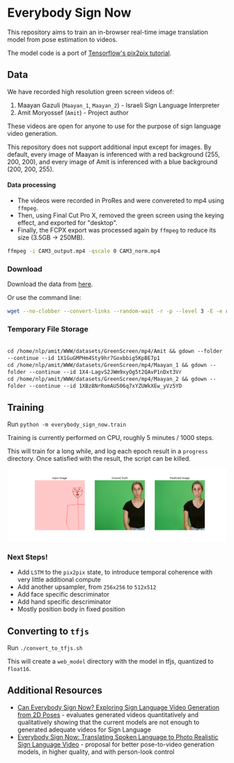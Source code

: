 # Everybody Sign Now

This repository aims to train an in-browser real-time image translation model from pose estimation to videos.

The model code is a port of [Tensorflow's pix2pix tutorial](https://www.tensorflow.org/tutorials/generative/pix2pix).

## Data

We have recorded high resolution green screen videos of:
1. Maayan Gazuli (`Maayan_1`, `Maayan_2`) - Israeli Sign Language Interpreter
2. Amit Moryossef (`Amit`) - Project author

These videos are open for anyone to use for the purpose of sign language video generation.

This repository does not support additional input except for images.
By default, every image of Maayan is inferenced with a red background (255, 200, 200), 
and every image of Amit is inferenced with a blue background (200, 200, 255).

#### Data processing

- The videos were recorded in ProRes and were convereted to mp4 using `ffmpeg`.
- Then, using Final Cut Pro X, removed the green screen using the keying effect, and exported for "desktop".
- Finally, the FCPX export was processed again by `ffmpeg` to reduce its size (3.5GB -> 250MB).
```bash
ffmpeg -i CAM3_output.mp4 -qscale 0 CAM3_norm.mp4
```

### Download

Download the data from [here](https://nlp.biu.ac.il/~amit/datasets/GreenScreen/).

Or use the command line:
```bash
wget --no-clobber --convert-links --random-wait -r -p --level 3 -E -e robots=off --adjust-extension -U mozilla "https://nlp.biu.ac.il/~amit/datasets/GreenScreen/"
```

### Temporary File Storage

```

cd /home/nlp/amit/WWW/datasets/GreenScreen/mp4/Amit && gdown --folder --continue --id 1X1GuGMPHm4Sty9hr7Goxbbig5KpBE7p1
cd /home/nlp/amit/WWW/datasets/GreenScreen/mp4/Maayan_1 && gdown --folder --continue --id 1X4-LagvS2JWm9xyOg5t2QAvP1nDxt3Vr
cd /home/nlp/amit/WWW/datasets/GreenScreen/mp4/Maayan_2 && gdown --folder --continue --id 1XBz8NrRomAU506q7xYZUWkXEw_yVz5YD
```

## Training

Run `python -m everybody_sign_now.train`

Training is currently performed on CPU, roughly 5 minutes / 1000 steps.

This will train for a long while, and log each epoch result in a `progress` directory.
Once satisfied with the result, the script can be killed.

![Progress Sample](progress_sample.png)

### Next Steps!

- Add `LSTM` to the `pix2pix` state, to introduce temporal coherence with very little additional compute
- Add another upsampler, from `256x256` to `512x512`
- Add face specific descriminator
- Add hand specific descriminator
- Mostly position body in fixed position

## Converting to `tfjs`

Run `./convert_to_tfjs.sh`

This will create a `web_model` directory with the model in tfjs, quantized to `float16`.

## Additional Resources

- [Can Everybody Sign Now? Exploring Sign Language Video Generation from 2D Poses](https://arxiv.org/abs/2012.10941) - evaluates generated videos quantitatively and qualitatively showing that the current models are not enough to generated adequate videos for Sign Language
- [Everybody Sign Now: Translating Spoken Language to Photo Realistic Sign Language Video](https://arxiv.org/abs/2011.09846) - proposal for better pose-to-video generation models, in higher quality, and with person-look control
